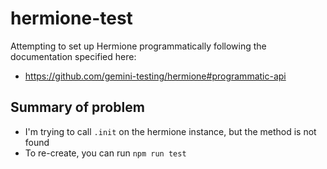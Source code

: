 # hermione-test

Attempting to set up Hermione programmatically following the documentation specified here:

- https://github.com/gemini-testing/hermione#programmatic-api

## Summary of problem

- I'm trying to call `.init` on the hermione instance, but the method is not found
- To re-create, you can run `npm run test`

